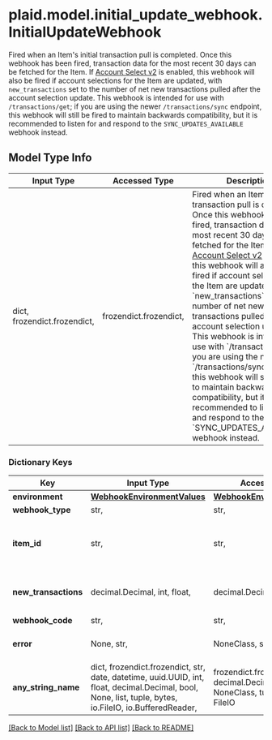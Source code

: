 # plaid.model.initial_update_webhook.InitialUpdateWebhook

Fired when an Item's initial transaction pull is completed. Once this webhook has been fired, transaction data for the most recent 30 days can be fetched for the Item. If [Account Select v2](https://plaid.com/docs/link/customization/#account-select) is enabled, this webhook will also be fired if account selections for the Item are updated, with `new_transactions` set to the number of net new transactions pulled after the account selection update.  This webhook is intended for use with `/transactions/get`; if you are using the newer `/transactions/sync` endpoint, this webhook will still be fired to maintain backwards compatibility, but it is recommended to listen for and respond to the `SYNC_UPDATES_AVAILABLE` webhook instead.

## Model Type Info
Input Type | Accessed Type | Description | Notes
------------ | ------------- | ------------- | -------------
dict, frozendict.frozendict,  | frozendict.frozendict,  | Fired when an Item&#x27;s initial transaction pull is completed. Once this webhook has been fired, transaction data for the most recent 30 days can be fetched for the Item. If [Account Select v2](https://plaid.com/docs/link/customization/#account-select) is enabled, this webhook will also be fired if account selections for the Item are updated, with &#x60;new_transactions&#x60; set to the number of net new transactions pulled after the account selection update.  This webhook is intended for use with &#x60;/transactions/get&#x60;; if you are using the newer &#x60;/transactions/sync&#x60; endpoint, this webhook will still be fired to maintain backwards compatibility, but it is recommended to listen for and respond to the &#x60;SYNC_UPDATES_AVAILABLE&#x60; webhook instead. | 

### Dictionary Keys
Key | Input Type | Accessed Type | Description | Notes
------------ | ------------- | ------------- | ------------- | -------------
**environment** | [**WebhookEnvironmentValues**](WebhookEnvironmentValues.md) | [**WebhookEnvironmentValues**](WebhookEnvironmentValues.md) |  | 
**webhook_type** | str,  | str,  | &#x60;TRANSACTIONS&#x60; | 
**item_id** | str,  | str,  | The &#x60;item_id&#x60; of the Item associated with this webhook, warning, or error | 
**new_transactions** | decimal.Decimal, int, float,  | decimal.Decimal,  | The number of new, unfetched transactions available. | 
**webhook_code** | str,  | str,  | &#x60;INITIAL_UPDATE&#x60; | 
**error** | None, str,  | NoneClass, str,  | The error code associated with the webhook. | [optional] 
**any_string_name** | dict, frozendict.frozendict, str, date, datetime, uuid.UUID, int, float, decimal.Decimal, bool, None, list, tuple, bytes, io.FileIO, io.BufferedReader,  | frozendict.frozendict, str, decimal.Decimal, BoolClass, NoneClass, tuple, bytes, FileIO | any string name can be used but the value must be the correct type | [optional]

[[Back to Model list]](../../README.md#documentation-for-models) [[Back to API list]](../../README.md#documentation-for-api-endpoints) [[Back to README]](../../README.md)


